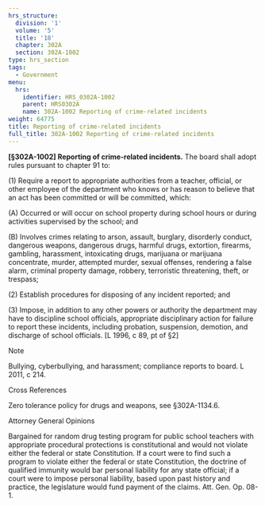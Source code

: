 ```yaml
---
hrs_structure:
  division: '1'
  volume: '5'
  title: '18'
  chapter: 302A
  section: 302A-1002
type: hrs_section
tags:
  - Government
menu:
  hrs:
    identifier: HRS_0302A-1002
    parent: HRS0302A
    name: 302A-1002 Reporting of crime-related incidents
weight: 64775
title: Reporting of crime-related incidents
full_title: 302A-1002 Reporting of crime-related incidents
---
```

**[§302A-1002] Reporting of crime-related incidents.** The board shall adopt rules pursuant to chapter 91 to:

(1) Require a report to appropriate authorities from a teacher, official, or other employee of the department who knows or has reason to believe that an act has been committed or will be committed, which:

(A) Occurred or will occur on school property during school hours or during activities supervised by the school; and

(B) Involves crimes relating to arson, assault, burglary, disorderly conduct, dangerous weapons, dangerous drugs, harmful drugs, extortion, firearms, gambling, harassment, intoxicating drugs, marijuana or marijuana concentrate, murder, attempted murder, sexual offenses, rendering a false alarm, criminal property damage, robbery, terroristic threatening, theft, or trespass;

(2) Establish procedures for disposing of any incident reported; and

(3) Impose, in addition to any other powers or authority the department may have to discipline school officials, appropriate disciplinary action for failure to report these incidents, including probation, suspension, demotion, and discharge of school officials. [L 1996, c 89, pt of §2]

Note

Bullying, cyberbullying, and harassment; compliance reports to board. L 2011, c 214.

Cross References

Zero tolerance policy for drugs and weapons, see §302A-1134.6.

Attorney General Opinions

Bargained for random drug testing program for public school teachers with appropriate procedural protections is constitutional and would not violate either the federal or state Constitution. If a court were to find such a program to violate either the federal or state Constitution, the doctrine of qualified immunity would bar personal liability for any state official; if a court were to impose personal liability, based upon past history and practice, the legislature would fund payment of the claims. Att. Gen. Op. 08-1.